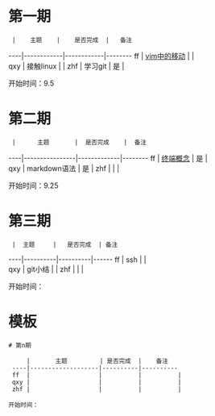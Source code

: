 # 第一期

     |    主题    |    是否完成  |   备注
 ----|------------|------------|--------
 ff  |   [vim中的移动](./ff/vim.md)  |        |    
 qxy | 接触linux |          |
 zhf | 学习git   |      是     |
 
 开始时间：9.5
 
# 第二期

     |      主题       |  是否完成    |  备注 
 ----|----------------|-------------|--------
 ff  |  [终端概念](./ff/terminal.md)     |     是     |    
 qxy |  markdown语法   |   是       | 
 zhf |                |            | 

开始时间：9.25

# 第三期

     |  主题     |   是否完成  | 备注
 ----|----------|----------|------
 ff  |   ssh    |         |      
 qxy |   git小结  |        |
 zhf |          |         |     
 
开始时间：





# 模板
```
# 第n期

     |       主题         | 是否完成  |    备注 
 ----|-------------------|----------|----------
 ff  |                   |          |          |
 qxy |                   |          |          |
 zhf |                   |          |          |

开始时间：
```